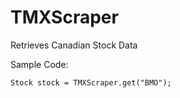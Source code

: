 # TMXScraper
Retrieves Canadian Stock Data

Sample Code:

<code>Stock stock = TMXScraper.get("BMO");</code>
